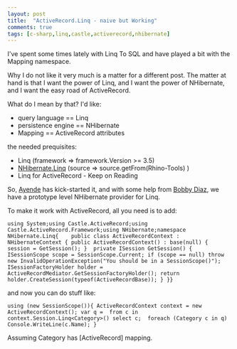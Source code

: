 ```yaml
---
layout: post
title:  "ActiveRecord.Linq - naive but Working"
comments: true
tags: [c-sharp,linq,castle,activerecord,nhibernate]
---
```



I've spent some times lately with Linq To SQL and have played a bit with the Mapping namespace.

Why I do not like it very much is a matter for a different post. The matter at hand is that I want the power of Linq, and I want the power of NHibernate, and I want the easy road of ActiveRecord.



What do I mean by that? I'd like:
- query language == Linq  
- persistence engine == NHibernate  
- Mapping == ActiveRecord attributes 



the needed prequisites:
- Linq (framework => framework.Version >= 3.5)  
- [NHibernate.Linq](http://www.hookedonlinq.com/LINQToNHibernate.ashx) (source => source.getFrom(Rhino-Tools) )  
- Linq for ActiveRecord - Keep on Reading 



So, [Ayende](http://www.ayende.com) has kick-started it, and with some help from [Bobby Diaz](http://blogs.magiconsoftware.com/blogs/bdiaz/), we have a prototype level NHibernate provider for Linq.

To make it work with ActiveRecord, all you need is to add:

```
using System;using Castle.ActiveRecord;using Castle.ActiveRecord.Framework;using NHibernate;namespace NHibernate.Linq{    public class ActiveRecordContext : NHibernateContext { public ActiveRecordContext() : base(null) { session = GetSession(); }  private ISession GetSession() { ISessionScope scope = SessionScope.Current; if (scope == null) throw new InvalidOperationException("You should be in a SessionScope()"); ISessionFactoryHolder holder = ActiveRecordMediator.GetSessionFactoryHolder(); return holder.CreateSession(typeof(ActiveRecordBase)); } }}
```

and now you can do stuff like:

```
using (new SessionScope()){ ActiveRecordContext context = new ActiveRecordContext(); var q =  from c in context.Session.Linq<Category>() select c;  foreach (Category c in q) Console.WriteLine(c.Name); }
```

Assuming Category has [ActiveRecord] mapping.

